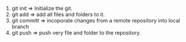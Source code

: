 1. git init => Initialize the git.
2. git add => add all files and folders to it.
3. git committ => incoporate changes from a remote repository into local branch
4. git push => push very file and folder to the repository.